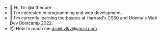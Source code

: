 - 👋 Hi, I’m @inthecure
- 👀 I’m interested in programming and web development.
- 🌱 I’m currently learning the basecs at Harvard's CS50 and Udemy's Web Dev Bootcamp 2022.
- 📫 How to reach me daniil.vlkv@gmail.com

<!---
inthecure/inthecure is a ✨ special ✨ repository because its `README.md` (this file) appears on your GitHub profile.
You can click the Preview link to take a look at your changes.
--->
